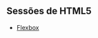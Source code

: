 ## Sessões de HTML5

<ul>
  <li><a href="https://github.com/Diego-1998/recode-pro/tree/master/Flexbox">Flexbox</a></li>
</ul>
